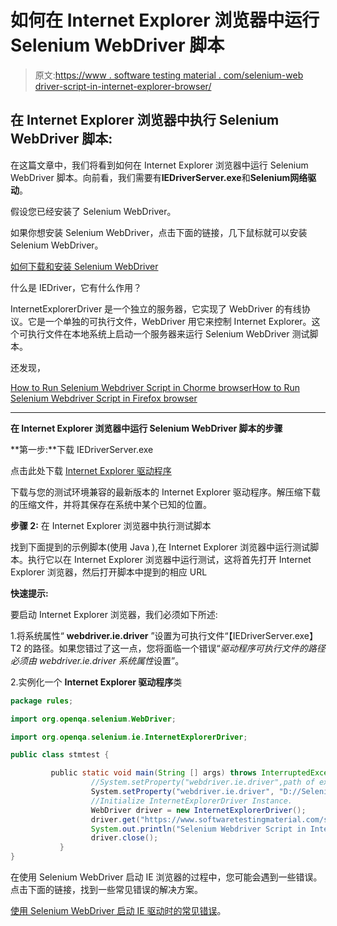 # 如何在 Internet Explorer 浏览器中运行 Selenium WebDriver 脚本

> 原文:[https://www . software testing material . com/selenium-web driver-script-in-internet-explorer-browser/](https://www.softwaretestingmaterial.com/selenium-webdriver-script-in-internet-explorer-browser/)

## 在 Internet Explorer 浏览器中执行 Selenium WebDriver 脚本:

在这篇文章中，我们将看到如何在 Internet Explorer 浏览器中运行 Selenium WebDriver 脚本。向前看，我们需要有**IEDriverServer.exe**和**Selenium网络驱动**。

假设您已经安装了 Selenium WebDriver。

如果你想安装 Selenium WebDriver，点击下面的链接，几下鼠标就可以安装 Selenium WebDriver。

[如何下载和安装 Selenium WebDriver](https://www.softwaretestingmaterial.com/install-selenium-webdriver/)

什么是 IEDriver，它有什么作用？

InternetExplorerDriver 是一个独立的服务器，它实现了 WebDriver 的有线协议。它是一个单独的可执行文件，WebDriver 用它来控制 Internet Explorer。这个可执行文件在本地系统上启动一个服务器来运行 Selenium WebDriver 测试脚本。

还发现，

[How to Run Selenium Webdriver Script in Chorme browser](https://www.softwaretestingmaterial.com/selenium-webdriver-script-in-chrome-browser)[How to Run Selenium Webdriver Script in Firefox browser](https://www.softwaretestingmaterial.com/first-selenium-webdriver-script/)

* * *

**在 Internet Explorer 浏览器中运行 Selenium WebDriver 脚本的步骤**

**第一步:**下载 IEDriverServer.exe

点击此处下载 [Internet Explorer 驱动程序](http://www.seleniumhq.org/download/)

下载与您的测试环境兼容的最新版本的 Internet Explorer 驱动程序。解压缩下载的压缩文件，并将其保存在系统中某个已知的位置。

**步骤 2:** 在 Internet Explorer 浏览器中执行测试脚本

找到下面提到的示例脚本(使用 Java ),在 Internet Explorer 浏览器中运行测试脚本。执行它以在 Internet Explorer 浏览器中运行测试，这将首先打开 Internet Explorer 浏览器，然后打开脚本中提到的相应 URL

**快速提示:**

要启动 Internet Explorer 浏览器，我们必须如下所述:

1.将系统属性“ **webdriver.ie.driver** ”设置为可执行文件“【IEDriverServer.exe】T2 的路径。如果您错过了这一点，您将面临一个错误“*驱动程序可执行文件的路径必须由 webdriver.ie.driver 系统属性*设置”。

2.实例化一个 **Internet Explorer 驱动程序**类

```java
package rules;

import org.openqa.selenium.WebDriver;

import org.openqa.selenium.ie.InternetExplorerDriver; 

public class stmtest {

         public static void main(String [] args) throws InterruptedException{
                  //System.setProperty("webdriver.ie.driver",path of executable file "IEDriverServer.exe")
                  System.setProperty("webdriver.ie.driver", "D://Selenium Environment//IEDriverServer_x64_2.53.1//IEDriverServer.exe");
                  //Initialize InternetExplorerDriver Instance.
                  WebDriver driver = new InternetExplorerDriver();
                  driver.get("https://www.softwaretestingmaterial.com/software-testing-interview-questions-free-ebook/");
                  System.out.println("Selenium Webdriver Script in Internet Explorer browser | Software Testing Material");
                  driver.close();
           }
}
```

在使用 Selenium WebDriver 启动 IE 浏览器的过程中，您可能会遇到一些错误。点击下面的链接，找到一些常见错误的解决方案。

[使用 Selenium WebDriver 启动 IE 驱动时的常见错误](https://www.softwaretestingmaterial.com/failed-to-launch-ie-driver-using-selenium/)。